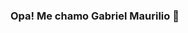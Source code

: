 ### Opa! Me chamo Gabriel Maurilio 👋

<!--
**gabrielcoder01/gabrielcoder01** is a ✨ _special_ ✨ repository because its `README.md` (this file) appears on your GitHub profile.

Trabalho com desenvolvimento Full-stack, mais especificamente no desenvolvimento de sistemas sob demanda e sites institucionais. Também trabalho com lançamento de info produtos e gestão de tráfego.

